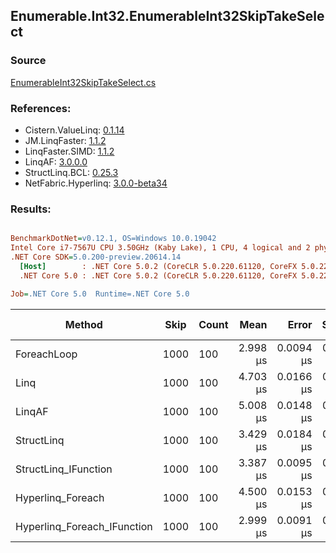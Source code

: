 ﻿## Enumerable.Int32.EnumerableInt32SkipTakeSelect

### Source
[EnumerableInt32SkipTakeSelect.cs](../LinqBenchmarks/Enumerable/Int32/EnumerableInt32SkipTakeSelect.cs)

### References:
- Cistern.ValueLinq: [0.1.14](https://www.nuget.org/packages/Cistern.ValueLinq/0.1.14)
- JM.LinqFaster: [1.1.2](https://www.nuget.org/packages/JM.LinqFaster/1.1.2)
- LinqFaster.SIMD: [1.1.2](https://www.nuget.org/packages/LinqFaster.SIMD/1.0.3)
- LinqAF: [3.0.0.0](https://www.nuget.org/packages/LinqAF/3.0.0.0)
- StructLinq.BCL: [0.25.3](https://www.nuget.org/packages/StructLinq.BCL/0.25.3)
- NetFabric.Hyperlinq: [3.0.0-beta34](https://www.nuget.org/packages/NetFabric.Hyperlinq/3.0.0-beta34)

### Results:
``` ini

BenchmarkDotNet=v0.12.1, OS=Windows 10.0.19042
Intel Core i7-7567U CPU 3.50GHz (Kaby Lake), 1 CPU, 4 logical and 2 physical cores
.NET Core SDK=5.0.200-preview.20614.14
  [Host]        : .NET Core 5.0.2 (CoreCLR 5.0.220.61120, CoreFX 5.0.220.61120), X64 RyuJIT
  .NET Core 5.0 : .NET Core 5.0.2 (CoreCLR 5.0.220.61120, CoreFX 5.0.220.61120), X64 RyuJIT

Job=.NET Core 5.0  Runtime=.NET Core 5.0  

```
|                      Method | Skip | Count |     Mean |     Error |    StdDev | Ratio |  Gen 0 | Gen 1 | Gen 2 | Allocated |
|---------------------------- |----- |------ |---------:|----------:|----------:|------:|-------:|------:|------:|----------:|
|                 ForeachLoop | 1000 |   100 | 2.998 μs | 0.0094 μs | 0.0088 μs |  1.00 | 0.0191 |     - |     - |      40 B |
|                        Linq | 1000 |   100 | 4.703 μs | 0.0166 μs | 0.0155 μs |  1.57 | 0.0992 |     - |     - |     208 B |
|                      LinqAF | 1000 |   100 | 5.008 μs | 0.0148 μs | 0.0131 μs |  1.67 | 0.0153 |     - |     - |      40 B |
|                  StructLinq | 1000 |   100 | 3.429 μs | 0.0184 μs | 0.0172 μs |  1.14 | 0.0610 |     - |     - |     128 B |
|        StructLinq_IFunction | 1000 |   100 | 3.387 μs | 0.0095 μs | 0.0084 μs |  1.13 | 0.0191 |     - |     - |      40 B |
|           Hyperlinq_Foreach | 1000 |   100 | 4.500 μs | 0.0153 μs | 0.0136 μs |  1.50 | 0.0153 |     - |     - |      40 B |
| Hyperlinq_Foreach_IFunction | 1000 |   100 | 2.999 μs | 0.0091 μs | 0.0076 μs |  1.00 | 0.0191 |     - |     - |      40 B |
